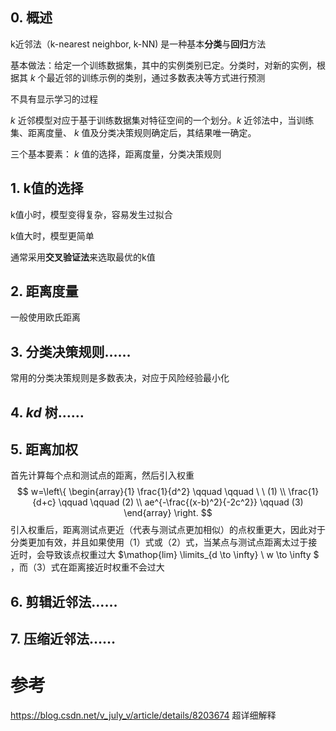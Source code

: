 ## 0. 概述

k近邻法（k-nearest neighbor, k-NN) 是一种基本**分类**与**回归**方法

基本做法：给定一个训练数据集，其中的实例类别已定。分类时，对新的实例，根据其 $k$ 个最近邻的训练示例的类别，通过多数表决等方式进行预测

不具有显示学习的过程

 $k$ 近邻模型对应于基于训练数据集对特征空间的一个划分。$k$ 近邻法中，当训练集、距离度量、 $k$ 值及分类决策规则确定后，其结果唯一确定。 

三个基本要素： $k$ 值的选择，距离度量，分类决策规则

## 1. k值的选择

k值小时，模型变得复杂，容易发生过拟合

k值大时，模型更简单

通常采用**交叉验证法**来选取最优的k值



## 2. 距离度量

一般使用欧氏距离

[距离度量]: D:\code\ml\笔记\0.fundamental\distance_metric.md



## 3. 分类决策规则……

常用的分类决策规则是多数表决，对应于风险经验最小化



## 4. $kd$ 树……



## 5. 距离加权

首先计算每个点和测试点的距离，然后引入权重
$$
w=\left\{
\begin{array}{1}
\frac{1}{d^2} \qquad \qquad \ \ (1) \\
\frac{1}{d+c} \qquad \qquad (2) \\
ae^{-\frac{(x-b)^2}{-2c^2}} \qquad (3)
\end{array}
\right.
$$
引入权重后，距离测试点更近（代表与测试点更加相似）的点权重更大，因此对于分类更加有效，并且如果使用（1）式或（2）式，当某点与测试点距离太过于接近时，会导致该点权重过大 $\mathop{lim} \limits_{d \to \infty} \ w \to \infty $ ，而（3）式在距离接近时权重不会过大



## 6. 剪辑近邻法……



## 7. 压缩近邻法……



# 参考

 https://blog.csdn.net/v_july_v/article/details/8203674   超详细解释

 